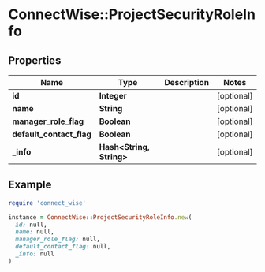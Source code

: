 # ConnectWise::ProjectSecurityRoleInfo

## Properties

| Name | Type | Description | Notes |
| ---- | ---- | ----------- | ----- |
| **id** | **Integer** |  | [optional] |
| **name** | **String** |  | [optional] |
| **manager_role_flag** | **Boolean** |  | [optional] |
| **default_contact_flag** | **Boolean** |  | [optional] |
| **_info** | **Hash&lt;String, String&gt;** |  | [optional] |

## Example

```ruby
require 'connect_wise'

instance = ConnectWise::ProjectSecurityRoleInfo.new(
  id: null,
  name: null,
  manager_role_flag: null,
  default_contact_flag: null,
  _info: null
)
```

